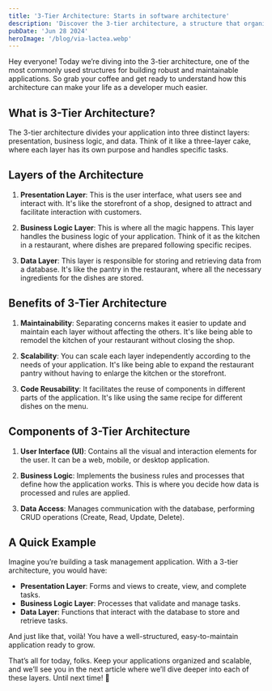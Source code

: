 ```yaml
---
title: '3-Tier Architecture: Starts in software architecture'
description: 'Discover the 3-tier architecture, a structure that organizes your application into three distinct layers: presentation, business logic, and data. Learn its principles, benefits, and essential components to develop software efficiently and scalably.'
pubDate: 'Jun 28 2024'
heroImage: '/blog/via-lactea.webp'
---
```


Hey everyone! Today we’re diving into the 3-tier architecture, one of the most commonly used structures for building robust and maintainable applications. So grab your coffee and get ready to understand how this architecture can make your life as a developer much easier.

## What is 3-Tier Architecture?

The 3-tier architecture divides your application into three distinct layers: presentation, business logic, and data. Think of it like a three-layer cake, where each layer has its own purpose and handles specific tasks.

## Layers of the Architecture

1. **Presentation Layer**: This is the user interface, what users see and interact with. It's like the storefront of a shop, designed to attract and facilitate interaction with customers.

2. **Business Logic Layer**: This is where all the magic happens. This layer handles the business logic of your application. Think of it as the kitchen in a restaurant, where dishes are prepared following specific recipes.

3. **Data Layer**: This layer is responsible for storing and retrieving data from a database. It's like the pantry in the restaurant, where all the necessary ingredients for the dishes are stored.

## Benefits of 3-Tier Architecture

1. **Maintainability**: Separating concerns makes it easier to update and maintain each layer without affecting the others. It's like being able to remodel the kitchen of your restaurant without closing the shop.

2. **Scalability**: You can scale each layer independently according to the needs of your application. It's like being able to expand the restaurant pantry without having to enlarge the kitchen or the storefront.

3. **Code Reusability**: It facilitates the reuse of components in different parts of the application. It's like using the same recipe for different dishes on the menu.

## Components of 3-Tier Architecture

1. **User Interface (UI)**: Contains all the visual and interaction elements for the user. It can be a web, mobile, or desktop application.

2. **Business Logic**: Implements the business rules and processes that define how the application works. This is where you decide how data is processed and rules are applied.

3. **Data Access**: Manages communication with the database, performing CRUD operations (Create, Read, Update, Delete).

## A Quick Example

Imagine you’re building a task management application. With a 3-tier architecture, you would have:

- **Presentation Layer**: Forms and views to create, view, and complete tasks.
- **Business Logic Layer**: Processes that validate and manage tasks.
- **Data Layer**: Functions that interact with the database to store and retrieve tasks.

And just like that, voilà! You have a well-structured, easy-to-maintain application ready to grow.

That’s all for today, folks. Keep your applications organized and scalable, and we’ll see you in the next article where we’ll dive deeper into each of these layers. Until next time! 🎉
